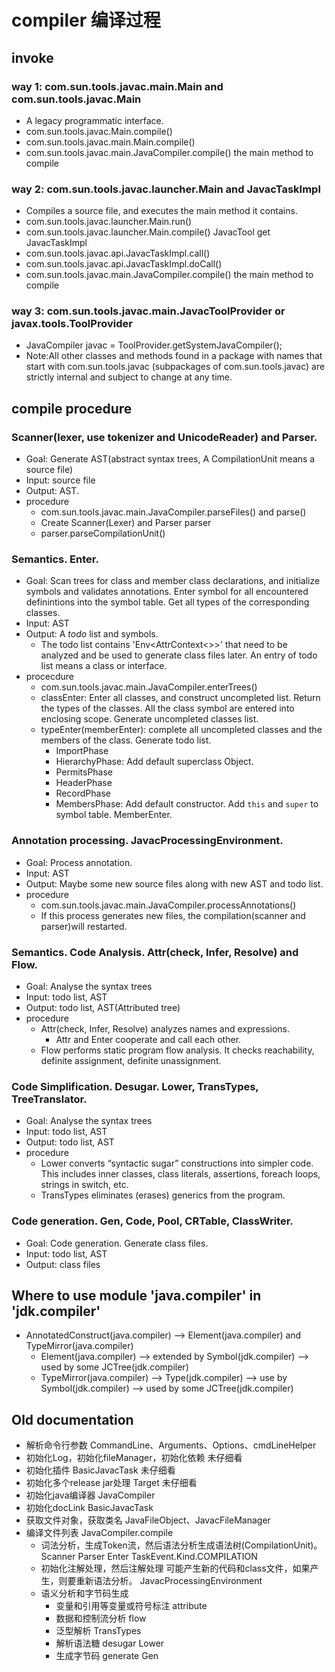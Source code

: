 # compiler 编译过程

## invoke
### way 1: com.sun.tools.javac.main.Main and com.sun.tools.javac.Main
- A legacy programmatic interface.
- com.sun.tools.javac.Main.compile()
- com.sun.tools.javac.main.Main.compile()
- com.sun.tools.javac.main.JavaCompiler.compile()  the main method to compile

### way 2: com.sun.tools.javac.launcher.Main and JavacTaskImpl
- Compiles a source file, and executes the main method it contains.
- com.sun.tools.javac.launcher.Main.run() 
- com.sun.tools.javac.launcher.Main.compile()  JavacTool get JavacTaskImpl
- com.sun.tools.javac.api.JavacTaskImpl.call()
- com.sun.tools.javac.api.JavacTaskImpl.doCall()
- com.sun.tools.javac.main.JavaCompiler.compile()  the main method to compile

### way 3: com.sun.tools.javac.main.JavacToolProvider or javax.tools.ToolProvider
- JavaCompiler javac = ToolProvider.getSystemJavaCompiler(); 
- Note:All other classes and methods found in a package with names that start with com.sun.tools.javac (subpackages of com.sun.tools.javac) are strictly internal and subject to change at any time.

## compile procedure
### Scanner(lexer, use tokenizer and UnicodeReader) and Parser. 
- Goal: Generate AST(abstract syntax trees, A CompilationUnit means a source file)
- Input: source file
- Output: AST.
- procedure
	- com.sun.tools.javac.main.JavaCompiler.parseFiles() and parse()
	- Create Scanner(Lexer) and  Parser parser
	- parser.parseCompilationUnit()

### Semantics. Enter. 
- Goal: Scan trees for class and member class declarations, and initialize symbols and validates annotations. Enter symbol for all encountered definintions into the symbol table. Get all types of the corresponding classes.
- Input: AST
- Output: A *todo* list and symbols.
	- The todo list contains 'Env<AttrContext<>>' that need to be analyzed and be used to generate class files later. An entry of todo list means a class or interface.
- procecdure
	- com.sun.tools.javac.main.JavaCompiler.enterTrees()
	- classEnter: Enter all classes, and construct uncompleted list. Return the types of the classes. All the class symbol are entered into enclosing scope. Generate uncompleted classes list.
	- typeEnter(memberEnter): complete all uncompleted classes and the members of the class. Generate todo list.
		- ImportPhase
		- HierarchyPhase: Add default superclass Object.
		- PermitsPhase
		- HeaderPhase
		- RecordPhase
		- MembersPhase: Add default constructor. Add `this` and `super` to symbol table. MemberEnter.

### Annotation processing. JavacProcessingEnvironment.
- Goal: Process annotation.
- Input: AST
- Output: Maybe some new source files along with new AST and todo list.
- procedure
	- com.sun.tools.javac.main.JavaCompiler.processAnnotations()
	- If this process generates new files, the compilation(scanner and parser)will restarted.

### Semantics. Code Analysis. Attr(check, Infer, Resolve) and Flow.
- Goal: Analyse the syntax trees
- Input: todo list, AST
- Output: todo list, AST(Attributed tree)
- procedure
	- Attr(check, Infer, Resolve) analyzes names and expressions.
		- Attr and Enter cooperate and call each other.
	- Flow performs static program flow analysis. It checks reachability, definite assignment, definite unassignment.

### Code Simplification. Desugar. Lower, TransTypes, TreeTranslator.
- Goal: Analyse the syntax trees
- Input: todo list, AST
- Output: todo list, AST
- procedure
	- Lower converts “syntactic sugar” constructions into simpler code. This includes inner classes, class literals, assertions, foreach loops, strings in switch, etc.
	- TransTypes eliminates (erases) generics from the program.

### Code generation. Gen, Code, Pool, CRTable, ClassWriter.
- Goal: Code generation. Generate class files.
- Input: todo list, AST
- Output: class files


## Where to use module 'java.compiler' in 'jdk.compiler'
- AnnotatedConstruct(java.compiler) --> Element(java.compiler)  and TypeMirror(java.compiler) 
	- Element(java.compiler) --> extended by Symbol(jdk.compiler) --> used by some JCTree(jdk.compiler)
	- TypeMirror(java.compiler) --> Type(jdk.compiler) --> use by Symbol(jdk.compiler) --> used by some JCTree(jdk.compiler)


## Old documentation
- 解析命令行参数  CommandLine、Arguments、Options、cmdLineHelper
- 初始化Log，初始化fileManager，初始化依赖 未仔细看
- 初始化插件 BasicJavacTask 未仔细看 
- 初始化多个release jar处理 Target 未仔细看
- 初始化java编译器 JavaCompiler
- 初始化docLink  BasicJavacTask
- 获取文件对象，获取类名 JavaFileObject、JavacFileManager
- 编译文件列表 JavaCompiler.compile
	- 词法分析，生成Token流，然后语法分析生成语法树(CompilationUnit)。
		Scanner Parser Enter TaskEvent.Kind.COMPILATION 
	- 初始化注解处理，然后注解处理
		可能产生新的代码和class文件，如果产生，则要重新语法分析。
		JavacProcessingEnvironment
	- 语义分析和字节码生成
		- 变量和引用等变量或符号标注 attribute
		- 数据和控制流分析 flow
		- 泛型解析 TransTypes
		- 解析语法糖 desugar Lower
		- 生成字节码 generate Gen

